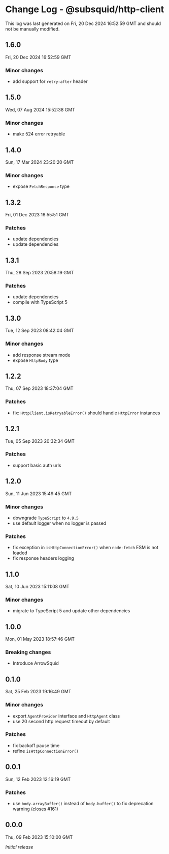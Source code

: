 # Change Log - @subsquid/http-client

This log was last generated on Fri, 20 Dec 2024 16:52:59 GMT and should not be manually modified.

## 1.6.0
Fri, 20 Dec 2024 16:52:59 GMT

### Minor changes

- add support for `retry-after` header

## 1.5.0
Wed, 07 Aug 2024 15:52:38 GMT

### Minor changes

- make 524 error retryable

## 1.4.0
Sun, 17 Mar 2024 23:20:20 GMT

### Minor changes

- expose `FetchResponse` type

## 1.3.2
Fri, 01 Dec 2023 16:55:51 GMT

### Patches

- update dependencies
- update dependencies

## 1.3.1
Thu, 28 Sep 2023 20:58:19 GMT

### Patches

- update dependencies
- compile with TypeScript 5

## 1.3.0
Tue, 12 Sep 2023 08:42:04 GMT

### Minor changes

- add response stream mode
- expose `HttpBody` type

## 1.2.2
Thu, 07 Sep 2023 18:37:04 GMT

### Patches

- fix: `HttpClient.isRetryableError()` should handle `HttpError` instances

## 1.2.1
Tue, 05 Sep 2023 20:32:34 GMT

### Patches

- support basic auth urls

## 1.2.0
Sun, 11 Jun 2023 15:49:45 GMT

### Minor changes

- downgrade `TypeScript` to `4.9.5`
- use default logger when no logger is passed

### Patches

- fix exception in `isHttpConnectionError()` when `node-fetch` ESM is not loaded
- fix response headers logging

## 1.1.0
Sat, 10 Jun 2023 15:11:08 GMT

### Minor changes

- migrate to TypeScript 5 and update other dependencies

## 1.0.0
Mon, 01 May 2023 18:57:46 GMT

### Breaking changes

- Introduce ArrowSquid

## 0.1.0
Sat, 25 Feb 2023 19:16:49 GMT

### Minor changes

- export `AgentProvider` interface and `HttpAgent` class
- use 20 second http request timeout by default

### Patches

- fix backoff pause time
- refine `isHttpConnectionError()`

## 0.0.1
Sun, 12 Feb 2023 12:16:19 GMT

### Patches

- use `body.arrayBuffer()` instead of `body.buffer()` to fix deprecation warning (closes #161)

## 0.0.0
Thu, 09 Feb 2023 15:10:00 GMT

_Initial release_

